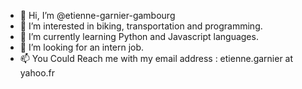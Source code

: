 - 👋 Hi, I’m @etienne-garnier-gambourg
- 👀 I’m interested in biking, transportation and programming.
- 🌱 I’m currently learning Python and Javascript languages.
- 💞️ I’m looking for an intern job.
- 📫 You Could Reach me with my email address : etienne.garnier at yahoo.fr

<!---
etienne-gambourg/etienne-gambourg is a ✨ special ✨ repository because its `README.md` (this file) appears on your GitHub profile.
You can click the Preview link to take a look at your changes.
--->
